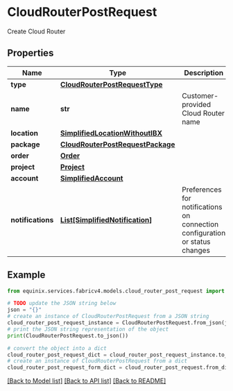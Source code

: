 # CloudRouterPostRequest

Create Cloud Router

## Properties

Name | Type | Description | Notes
------------ | ------------- | ------------- | -------------
**type** | [**CloudRouterPostRequestType**](CloudRouterPostRequestType.md) |  | [optional] 
**name** | **str** | Customer-provided Cloud Router name | [optional] 
**location** | [**SimplifiedLocationWithoutIBX**](SimplifiedLocationWithoutIBX.md) |  | [optional] 
**package** | [**CloudRouterPostRequestPackage**](CloudRouterPostRequestPackage.md) |  | [optional] 
**order** | [**Order**](Order.md) |  | [optional] 
**project** | [**Project**](Project.md) |  | [optional] 
**account** | [**SimplifiedAccount**](SimplifiedAccount.md) |  | [optional] 
**notifications** | [**List[SimplifiedNotification]**](SimplifiedNotification.md) | Preferences for notifications on connection configuration or status changes | [optional] 

## Example

```python
from equinix.services.fabricv4.models.cloud_router_post_request import CloudRouterPostRequest

# TODO update the JSON string below
json = "{}"
# create an instance of CloudRouterPostRequest from a JSON string
cloud_router_post_request_instance = CloudRouterPostRequest.from_json(json)
# print the JSON string representation of the object
print(CloudRouterPostRequest.to_json())

# convert the object into a dict
cloud_router_post_request_dict = cloud_router_post_request_instance.to_dict()
# create an instance of CloudRouterPostRequest from a dict
cloud_router_post_request_form_dict = cloud_router_post_request.from_dict(cloud_router_post_request_dict)
```
[[Back to Model list]](../README.md#documentation-for-models) [[Back to API list]](../README.md#documentation-for-api-endpoints) [[Back to README]](../README.md)


